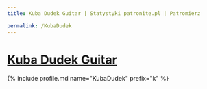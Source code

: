 ```yaml
---
title: Kuba Dudek Guitar | Statystyki patronite.pl | Patromierz

permalink: /KubaDudek
---
```


# [Kuba Dudek Guitar](https://patronite.pl/KubaDudek)

{% include profile.md name="KubaDudek" prefix="k" %}
